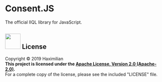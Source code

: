 # Consent.JS
The official IIQL library for JavaScript.

## [<img src="https://opensource.org/files/osi_symbol.png" width="50">](https://opensource.org/licenses/Apache-2.0) License
Copyright &copy; 2019 Haximilian<br/>
**This project is licensed under the [Apache License, Version 2.0 (Apache-2.0)](https://opensource.org/licenses/Apache-2.0).**<br>
For a complete copy of the license, please see the included "LICENSE" file.
